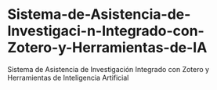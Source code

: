 # Sistema-de-Asistencia-de-Investigaci-n-Integrado-con-Zotero-y-Herramientas-de-IA
Sistema de Asistencia de Investigación Integrado con Zotero y Herramientas de Inteligencia Artificial
